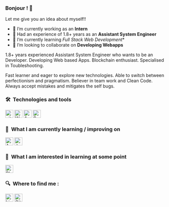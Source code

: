 ### Bonjour ! 🥖

Let me give you an idea about myself!!

- 🔭 I’m currently working as an **Intern** 
- 👯 Had an experience of 1.8+ years as an **Assistant System Engineer**
- 🌱 I’m currently learning *Full Stack Web Development**
- 👯 I’m looking to collaborate on **Developing Webapps**

1.8+ years experienced Assistant System Engineer who wants to be an Developer. Developing Web based Apps.  Blockchain enthusiast. Specialised in Toubleshooting.

Fast learner and eager to explore new technologies. Able to switch between perfectionism and pragmatism. Believer in team work and Clean Code. Always accept mistakes and mitigates the self bugs.

### 🛠  Technologies and tools

<img src="https://img.shields.io/badge/git-121D33?logo=git&logoColor=F05032" alt="git logo" title="git" height="25" />
<img src="https://img.shields.io/badge/Workspace%20One-121D33?logo=VMware&logoColor=blue" alt="Workspace One logo" title="VMware" height="25" />
<img src="https://img.shields.io/badge/Android Studio-121D33?logo=android&logoColor=3DDC84" alt="Android Studio logo" title="Android Studio" height="25" />
<img src="https://img.shields.io/badge/ServiceNow-121D33" alt="ServiceNow logo" title="ServiceNow" height="25" />

### 📖  What I am currently learning / improving on

<img src="https://img.shields.io/badge/Android-121D33?logo=android&logoColor=3DDC84" alt="Android logo" title="Android" height="25" />
<img src="https://img.shields.io/badge/Java-121D33?logo=Oracle&logoColor=red" alt="Java logo" title="Java" height="25" />

### 👾  What I am interested in learning at some point

<img src="https://img.shields.io/badge/Blockchain-121D33?logo=blockchain.com" alt="Blockchain logo" title="Blockchain.com" height="25" />

### 🔍  Where to find me :

[<img src="https://img.shields.io/badge/LinkedIn-121D33?logo=linkedin&logoColor=0077B5" alt="LinkedIn logo" title="LinkedIn" height="25" />](https://www.linkedin.com/in/samal-a-613451171)
[<img src="https://img.shields.io/badge/GitHub-121D33?logo=GitHub&logoColor=181717" alt="GitHub logo" title="GitHub" height="25" />](https://github.com/Samallll)

